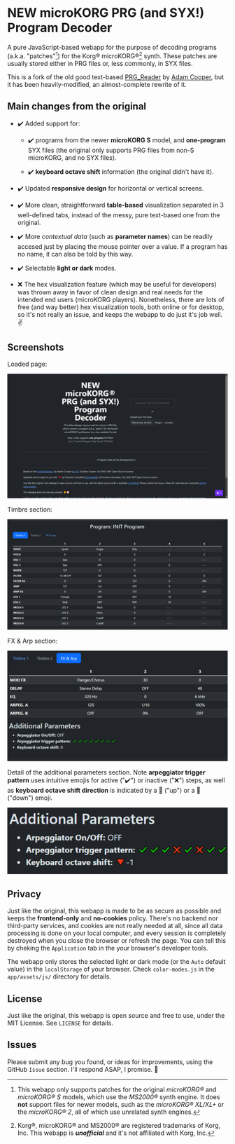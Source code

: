 # NEW microKORG PRG (and SYX!) Program Decoder

A pure JavaScript-based webapp for the purpose of decoding programs (a.k.a. "patches"[^1]) for the Korg® microKORG®[^2] synth. These patches are usually stored either in PRG files or, less commonly, in SYX files.

This is a fork of the old good text-based [PRG_Reader](https://www.hilltop-cottage.info/a/PRG_Reader.html) by [Adam Cooper](https://github.com/arc12), but it has been heavily-modified, an almost-complete rewrite of it.

[^1]: This webapp only supports patches for the original _microKORG®_ and _microKORG® S_ models, which use the _MS2000®_ synth engine. It does **not** support files for newer models, such as the _microKORG® XL/XL+_ or the _microKORG® 2_, all of which use unrelated synth engines.
[^2]: Korg®, microKORG® and MS2000® are registered trademarks of Korg, Inc. This webapp is **_unofficial_** and it's not affiliated with Korg, Inc.


## Main changes from the original

- ✔️ Added support for:

    - ✔️ programs from the newer **microKORG S** model, and **one-program** SYX files (the original only supports PRG files from non-S microKORG, and no SYX files).

    - ✔️ **keyboard octave shift** information (the original didn't have it).

- ✔️ Updated **responsive design** for horizontal or vertical screens.

- ✔️ More clean, straightforward **table-based** visualization separated in 3 well-defined tabs, instead of the messy, pure text-based one from the original.

- ✔️ More _contextual data_ (such as **parameter names**) can be readily accesed just by placing the mouse pointer over a value. If a program has no name, it can also be told by this way.

- ✔️ Selectable **light or dark** modes.

- ❌ The hex visualization feature (which may be useful for developers) was thrown away in favor of clean design and real needs for the intended end users (microKORG players). Nonetheless, there are lots of free (and way better) hex visualization tools, both online or for desktop, so it's not really an issue, and keeps the webapp to do just it's job well. ✌


## Screenshots

Loaded page:

![Main](./screenshots/main.png)

Timbre section:

![Table](./screenshots/table.png)

FX & Arp section:

![FX & Arp](./screenshots/fx_arp.png)

Detail of the additional parameters section. Note **arpeggiator trigger pattern** uses intuitive emojis for active ("✔️") or inactive ("❌") steps, as well as **keyboard octave shift direction** is indicated by a 🔺 ("up") or a 🔻 ("down") emoji.

![Additional Params](./screenshots/additional_parameters.png)


## Privacy

Just like the original, this webapp is made to be as secure as possible and keeps the **frontend-only** and **no-cookies** policy. There's no backend nor third-party services, and cookies are not really needed at all, since all data processing is done on your local computer, and every session is completely destroyed when you close the browser or refresh the page. You can tell this by cheking the `Application` tab in the your browser's developer tools.

The webapp only stores the selected light or dark mode (or the `Auto` default value) in the `localStorage` of your browser. Check `color-modes.js` in the `app/assets/js/` directory for details.


## License

Just like the original, this webapp is open source and free to use, under the MIT License. See `LICENSE` for details.


## Issues

Please submit any bug you found, or ideas for improvements, using the GitHub `Issue` section. I'll respond ASAP, I promise. 🙏
